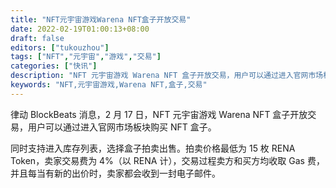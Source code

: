 ```yaml
---
title: "NFT元宇宙游戏Warena NFT盒子开放交易"
date: 2022-02-19T01:00:13+08:00
draft: false
editors: ["tukouzhou"]
tags: ["NFT","元宇宙","游戏","交易"]
categories: ["快讯"]
description: "NFT 元宇宙游戏 Warena NFT 盒子开放交易，用户可以通过进入官网市场板块购买 NFT 盒子。"
keywords: "NFT,元宇宙游戏,Warena NFT,盒子,交易"
---
```


律动 BlockBeats 消息，2 月 17 日，NFT 元宇宙游戏 Warena NFT 盒子开放交易，用户可以通过进入官网市场板块购买 NFT 盒子。

同时支持进入库存列表，选择盒子拍卖出售。拍卖价格最低为 15 枚 RENA Token，卖家交易费为 4%（以 RENA 计），交易过程卖方和买方均收取 Gas 费，并且每当有新的出价时，卖家都会收到一封电子邮件。
    